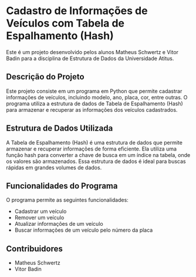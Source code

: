 # Cadastro de Informações de Veículos com Tabela de Espalhamento (Hash)
Este é um projeto desenvolvido pelos alunos Matheus Schwertz e Vitor Badin para a disciplina de Estrutura de Dados da Universidade Atitus.
## Descrição do Projeto
Este projeto consiste em um programa em Python que permite cadastrar informações de veículos, incluindo modelo, ano, placa, cor, entre outras. O programa utiliza a estrutura de dados de Tabela de Espalhamento (Hash) para armazenar e recuperar as informações dos veículos cadastrados.

## Estrutura de Dados Utilizada
A Tabela de Espalhamento (Hash) é uma estrutura de dados que permite armazenar e recuperar informações de forma eficiente. Ela utiliza uma função hash para converter a chave de busca em um índice na tabela, onde os valores são armazenados. Essa estrutura de dados é ideal para buscas rápidas em grandes volumes de dados.

## Funcionalidades do Programa
O programa permite as seguintes funcionalidades:

* Cadastrar um veículo
* Remover um veículo
* Atualizar informações de um veículo
* Buscar informações de um veículo pelo número da placa

## Contribuidores

* Matheus Schwertz
* Vitor Badin
